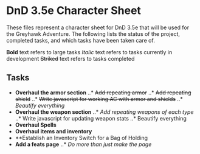 # DnD 3.5e Character Sheet

These files represent a character sheet for DnD 3.5e that will be used for the Greyhawk Adventure. The following lists the status of the project, completed tasks, and which tasks have been taken care of.

**Bold** text refers to large tasks
*Italic* text refers to tasks currently in development
~~Striked~~ text refers to tasks completed

## Tasks

* **Overhaul the armor section**
..* ~~Add repeating armor~~
..* ~~Add repeating shield~~
..* ~~Write javascript for working AC with armor and shields~~
..* *Beautify everything*
* **Overhaul the weapon section**
..* *Add repeating weapons of each type*
..* Write javascript for updating weapon stats
..* Beautify everything
* **Overhaul Spells**
* **Overhaul items and inventory**
* **Establish an Inventory Switch for a Bag of Holding
* **Add a feats page**
..* *Do more than just make the page*
